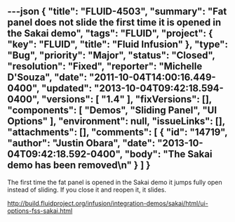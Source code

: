 ---json
{
  "title": "FLUID-4503",
  "summary": "Fat panel does not slide the first time it is opened in the Sakai demo",
  "tags": "FLUID",
  "project": {
    "key": "FLUID",
    "title": "Fluid Infusion"
  },
  "type": "Bug",
  "priority": "Major",
  "status": "Closed",
  "resolution": "Fixed",
  "reporter": "Michelle D'Souza",
  "date": "2011-10-04T14:00:16.449-0400",
  "updated": "2013-10-04T09:42:18.594-0400",
  "versions": [
    "1.4"
  ],
  "fixVersions": [],
  "components": [
    "Demos",
    "Sliding Panel",
    "UI Options"
  ],
  "environment": null,
  "issueLinks": [],
  "attachments": [],
  "comments": [
    {
      "id": "14719",
      "author": "Justin Obara",
      "date": "2013-10-04T09:42:18.592-0400",
      "body": "The Sakai demo has been removed\n"
    }
  ]
}
---
The first time the fat panel is opened in the Sakai demo it jumps fully open instead of sliding. If you close it and reopen it, it slides.&#x20;

<http://build.fluidproject.org/infusion/integration-demos/sakai/html/ui-options-fss-sakai.html>

        